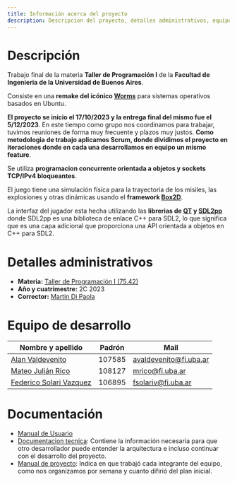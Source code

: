 ```yaml
---
title: Información acerca del proyecto
description: Descripcion del proyecto, detalles administrativos, equipo de desarrollo y documentación
---
```


<!-- ##################################################################### -->

# Descripción

Trabajo final de la materia **Taller de Programación I** de la **Facultad de Ingenieria de la Universidad de Buenos Aires**. 

Consiste en una **remake del icónico [Worms](https://es.wikipedia.org/wiki/Worms_(serie))** para sistemas operativos basados en Ubuntu.

**El proyecto se inicio el 17/10/2023 y la entrega final del mismo fue el 5/12/2023**. En este tiempo como grupo nos coordinamos para trabajar, tuvimos reuniones de forma muy frecuente y plazos muy justos. **Como metodologia de trabajo aplicamos Scrum, donde dividimos el proyecto en iteraciones donde en cada una desarrollamos en equipo un mismo feature**.

Se utiliza **programacion concurrente orientada a objetos y sockets TCP/IPv4 bloqueantes**.

El juego tiene una simulación física para la trayectoria de los misiles, las explosiones y otras dinámicas usando el **framework [Box2D](https://box2d.org/documentation/)**.

La interfaz del jugador esta hecha utilizando las **librerias de [QT](https://doc.qt.io/) y [SDL2pp](https://github.com/libSDL2pp/libSDL2pp)** donde SDL2pp es una biblioteca de enlace C++ para SDL2, lo que significa que es una capa adicional que proporciona una API orientada a objetos en C++ para SDL2. 

<!-- ##################################################################### -->

# Detalles administrativos
* **Materia:** [Taller de Programación I (75.42)](https://taller-de-programacion.github.io/bienvenido.html)
* **Año y cuatrimestre:** 2C 2023
* **Corrector:** [Martin Di Paola](https://github.com/eldipa)

# Equipo de desarrollo

| Nombre y apellido | Padrón | Mail |
|-------------------|--------|------|
| [Alan Valdevenito](https://github.com/AlanValdevenito) | 107585 | avaldevenito@fi.uba.ar |
| [Mateo Julián Rico](https://github.com/ricomateo) | 108127 | mrico@fi.uba.ar |
| [Federico Solari Vazquez](https://github.com/FedericoSolari) | 106895 | fsolariv@fi.uba.ar |

<!-- ##################################################################### -->

# Documentación

* [Manual de Usuario](https://github.com/AlanValdevenito/Worms/blob/main/documentacion/PDF/manual_de_usuario.pdf)
* [Documentacion tecnica](https://github.com/AlanValdevenito/Worms/blob/main/documentacion/PDF/documentacion_tecnica.pdf): Contiene la información necesaria para que otro desarrollador puede entender la arquitectura e incluso continuar con el desarrollo del proyecto.
* [Manual de proyecto](https://github.com/AlanValdevenito/Worms/blob/main/documentacion/PDF/manual_de_proyecto.pdf): Indica en que trabajó cada integrante del equipo, como nos organizamos por semana y cuanto difirió del plan inicial.

<!-- ##################################################################### -->
